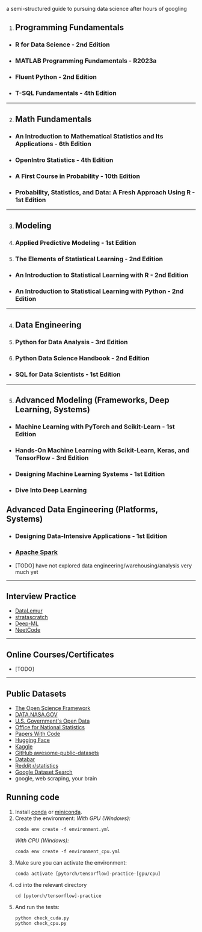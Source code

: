 a semi-structured guide to pursuing data science after hours of googling

1. ## Programming Fundamentals

- ### R for Data Science - 2nd Edition

- ### MATLAB Programming Fundamentals - R2023a

- ### Fluent Python - 2nd Edition

- ### T-SQL Fundamentals - 4th Edition

---

2. ## Math Fundamentals

- ### An Introduction to Mathematical Statistics and Its Applications - 6th Edition

- ### OpenIntro Statistics - 4th Edition

- ### A First Course in Probability - 10th Edition

- ### Probability, Statistics, and Data: A Fresh Approach Using R - 1st Edition

---

3. ## Modeling

1. ### Applied Predictive Modeling - 1st Edition

2. ### The Elements of Statistical Learning - 2nd Edition

- ### An Introduction to Statistical Learning with R - 2nd Edition

-  ### An Introduction to Statistical Learning with Python - 2nd Edition

---

4. ## Data Engineering

1. ### Python for Data Analysis - 3rd Edition

2. ### Python Data Science Handbook - 2nd Edition

- ### SQL for Data Scientists - 1st Edition

---

5. ## Advanced Modeling (Frameworks, Deep Learning, Systems)

- ### Machine Learning with PyTorch and Scikit-Learn - 1st Edition

- ### Hands-On Machine Learning with Scikit-Learn, Keras, and TensorFlow - 3rd Edition

- ### Designing Machine Learning Systems - 1st Edition

- ### Dive Into Deep Learning

## Advanced Data Engineering (Platforms, Systems)

- ### Designing Data-Intensive Applications - 1st Edition

- ### [Apache Spark](https://spark.apache.org/)

- [TODO] have not explored data engineering/warehousing/analysis very much yet

---
## Interview Practice

- [DataLemur](https://datalemur.com/)
- [stratascratch](https://www.stratascratch.com/)
- [Deep-ML](https://www.deep-ml.com/)
- [NeetCode](https://neetcode.io/)

---

## Online Courses/Certificates

- [TODO]

---
  
## Public Datasets

- [The Open Science Framework](https://osf.io/)
- [DATA.NASA.GOV](https://data.nasa.gov/)
- [U.S. Government's Open Data](https://data.gov/)
- [Office for National Statistics](https://www.ons.gov.uk/)
- [Papers With Code](https://paperswithcode.com/datasets)
- [Hugging Face](https://huggingface.co/datasets)
- [Kaggle](https://www.kaggle.com/datasets)
- [GitHub awesome-public-datasets](https://github.com/awesomedata/awesome-public-datasets)
- [Databar](https://databar.ai/)
- [Reddit r/statistics](https://www.reddit.com/r/statistics/)
- [Google Dataset Search](https://datasetsearch.research.google.com/)
- google, web scraping, your brain

## Running code

1. Install
   [conda](https://docs.conda.io/projects/conda/en/latest/user-guide/install/index.html)
   or [miniconda](https://docs.anaconda.com/free/miniconda/miniconda-install/).
2. Create the environment: _With GPU (Windows):_
    ```
    conda env create -f environment.yml
    ```
    _With CPU (Windows):_
    ```
    conda env create -f environment_cpu.yml
    ```
3. Make sure you can activate the environment:
    ```
    conda activate [pytorch/tensorflow]-practice-[gpu/cpu]
    ```
4. cd into the relevant directory
    ```
    cd [pytorch/tensorflow]-practice
    ```
5. And run the tests:
    ```
    python check_cuda.py
    python check_cpu.py
    ```
